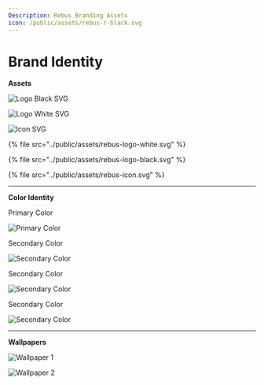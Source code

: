```yaml
---
Description: Rebus Branding Assets
icon: /public/assets/rebus-r-black.svg
---
```

# Brand Identity

**Assets**

![Logo Black SVG](../public/assets/rebus-logo-black.png)

![Logo White SVG](../public/assets/rebus-logo-white.png)

![Icon SVG](../public/assets/rebus-icon.png)

{% file src="../public/assets/rebus-logo-white.svg" %}

{% file src="../public/assets/rebus-logo-black.svg" %}

{% file src="../public/assets/rebus-icon.svg" %}

****

**Color Identity**

Primary Color
<!--div style="background-color:#e95075; color:rgba(0, 0, 0, 0.2); width: 80%; height: 20px; padding: 50px; text-align:center; font-size: 20px; text-transform:uppercase;font-weight:800;letter-spacing:1px;">#e95075</div-->
![Primary Color](../public/assets/primary-color.png)

Secondary Color
<!--div style="background-color:#000000; color:rgba(255, 255, 255, 0.2); width: 80%; height: 20px; padding: 50px; text-align:center; font-size: 20px; text-transform:uppercase;font-weight:800;letter-spacing:1px;">#000000</div-->
![Secondary Color](../public/assets/secondary-color-1.png)

Secondary Color
<!--div style="background-color:#695ae9; color:rgba(0, 0, 0, 0.2); width: 80%; height: 20px; padding: 50px; text-align:center; font-size: 20px; text-transform:uppercase;font-weight:800;letter-spacing:1px;">#695ae9</div-->
![Secondary Color](../public/assets/secondary-color-2.png)

Secondary Color
<!--div style="background-color:#ffffff; color:rgba(0, 0, 0, 0.2); width: 80%; height: 20px; padding: 50px; text-align:center; font-size: 20px; text-transform:uppercase;font-weight:800;letter-spacing:1px;">#ffffff</div-->
![Secondary Color](../public/assets/secondary-color-3.png)

****

**Wallpapers**

![Wallpaper 1](../public/assets/wallpaper-1.png)

![Wallpaper 2](../public/assets/wallpaper-2.png)